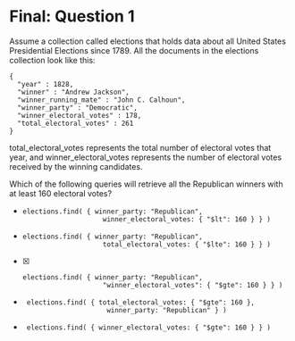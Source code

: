 # Final: Question 1

Assume a collection called elections that holds data about all United States Presidential Elections since 1789. All the documents in the elections collection look like this:

```
{
  "year" : 1828,
  "winner" : "Andrew Jackson",
  "winner_running_mate" : "John C. Calhoun",
  "winner_party" : "Democratic",
  "winner_electoral_votes" : 178,
  "total_electoral_votes" : 261
}
```

total_electoral_votes represents the total number of electoral votes that year, and winner_electoral_votes represents the number of electoral votes received by the winning candidates.

Which of the following queries will retrieve all the Republican winners with at least 160 electoral votes?



 - 
    ```
    elections.find( { winner_party: "Republican",
                        winner_electoral_votes: { "$lt": 160 } } )
    ```
 - 
    ```
    elections.find( { winner_party: "Republican",
                        total_electoral_votes: { "$lte": 160 } } )
    ```
 - [X]
    ```
    elections.find( { winner_party: "Republican",
                        "winner_electoral_votes": { "$gte": 160 } } )
    ```
 - 
   ```
    elections.find( { total_electoral_votes: { "$gte": 160 },
                        winner_party: "Republican" } )
   ```
 - 
   ```                       
    elections.find( { winner_electoral_votes: { "$gte": 160 } } )
    ```
